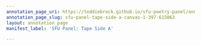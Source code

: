 ```yaml
---
annotation_page_uri: https://teddiebrock.github.io/sfu-poetry-panel/annotations/sfu-panel-tape-side-a-canvas-1-397-615063.json
annotation_page_slug: sfu-panel-tape-side-a-canvas-1-397-615063
layout: annotation_page
manifest_label: 'SFU Panel: Tape Side A'

---
```

